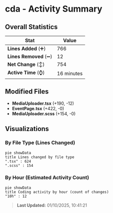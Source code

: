 # cda - Activity Summary 

## Overall Statistics

| Stat                   | Value                                                             |
| ---------------------- | ----------------------------------------------------------------- |
| **Lines Added** (➕)   | 766                                          |
| **Lines Removed** (➖) | 12                                        |
| **Net Change** (↕)    | 754                |
| **Active Time** (⌚)   | 16 minutes |


## Modified Files
- **MediaUploader.tsx** (+190, -12)
- **EventPage.tsx** (+422, -0)
- **MediaUploader.scss** (+154, -0)

## Visualizations

### By File Type (Lines Changed)

```mermaid
pie showData
title Lines changed by file type
".tsx" : 624
".scss" : 154
```

### By Hour (Estimated Activity Count)

```mermaid
pie showData
title Coding activity by hour (count of changes)
"10h" : 12
```


> **Last Updated:** 01/10/2025, 10:41:21
